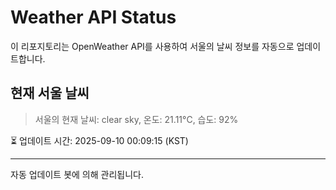 
# Weather API Status

이 리포지토리는 OpenWeather API를 사용하여 서울의 날씨 정보를 자동으로 업데이트합니다.

## 현재 서울 날씨
> 서울의 현재 날씨: clear sky, 온도: 21.11°C, 습도: 92%

⏳ 업데이트 시간: 2025-09-10 00:09:15 (KST)

---
자동 업데이트 봇에 의해 관리됩니다.
